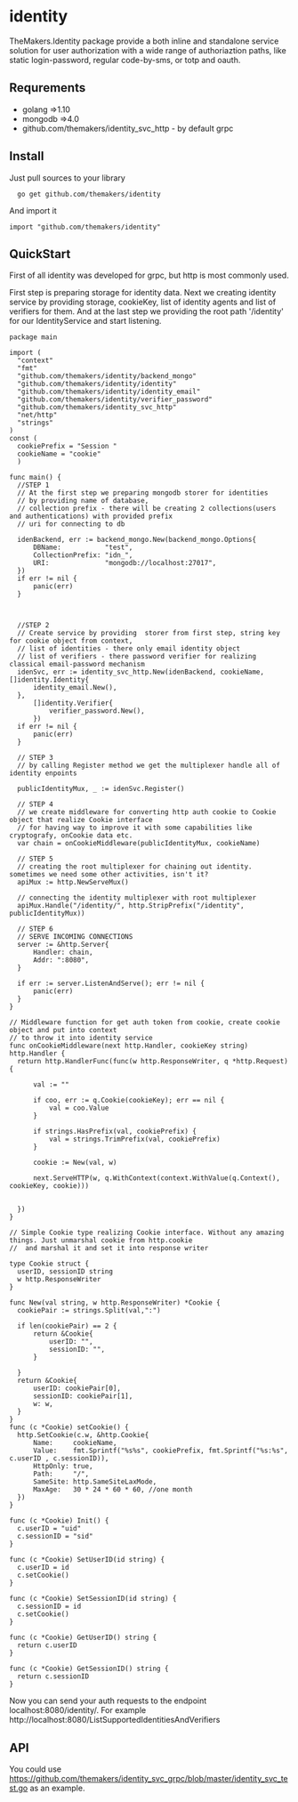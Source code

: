 # identity


TheMakers.Identity package provide a both inline and standalone service solution for user authorization with a wide range  of authoriaztion paths, like static login-password, regular code-by-sms, or totp and oauth.

  ## Requrements
  
  - golang =>1.10
  - mongodb =>4.0
  - github.com/themakers/identity_svc_http - by default grpc
  
  ## Install
  
  Just pull sources to your library
  
  ```
    go get github.com/themakers/identity
  ```
  
  And import it 
  
  ```
  import "github.com/themakers/identity"
  ```
  
  ## QuickStart
  
  First of all identity was developed for grpc, but http is most commonly used.
  
  First step is preparing storage for identity data. Next we creating identity service by providing storage, cookieKey, list of identity agents and list of verifiers for them. And at the last step we providing the root path '/identity' for our IdentityService and start listening. 
  
  ``` 
  package main
  
  import (
  	"context"
  	"fmt"
  	"github.com/themakers/identity/backend_mongo"
  	"github.com/themakers/identity/identity"
  	"github.com/themakers/identity/identity_email"
  	"github.com/themakers/identity/verifier_password"
  	"github.com/themakers/identity_svc_http"
  	"net/http"
  	"strings"
  )
  const (
  	cookiePrefix = "Session "
  	cookieName = "cookie"
  	)
  
  func main() {
  	//STEP 1
  	// At the first step we preparing mongodb storer for identities
  	// by providing name of database,
  	// collection prefix - there will be creating 2 collections(users and authentications) with provided prefix
  	// uri for connecting to db
  	
  	idenBackend, err := backend_mongo.New(backend_mongo.Options{ 
  		DBName:           "test",                                   
  		CollectionPrefix: "idn_",                                   
  		URI:              "mongodb://localhost:27017",              
  	})
  	if err != nil {
  		panic(err)
  	}
  
  
  
  	//STEP 2
  	// Create service by providing  storer from first step, string key for cookie object from context,
  	// list of identities - there only email identity object
  	// list of verifiers - there password verifier for realizing classical email-password mechanism
  	idenSvc, err := identity_svc_http.New(idenBackend, cookieName, []identity.Identity{ 
  		identity_email.New(),                                                                         
  	},
  		[]identity.Verifier{
  			verifier_password.New(),                                                                     
  		})
  	if err != nil {
  		panic(err)
  	}
  	
  	// STEP 3
  	// by calling Register method we get the multiplexer handle all of identity enpoints
  	
  	publicIdentityMux, _ := idenSvc.Register() 
  
  	// STEP 4
  	// we create middleware for converting http auth cookie to Cookie object that realize Cookie interface 
  	// for having way to improve it with some capabilities like cryptografy, onCookie data etc.
  	var chain = onCookieMiddleware(publicIdentityMux, cookieName)
  
  	// STEP 5 
  	// creating the root multiplexer for chaining out identity. sometimes we need some other activities, isn't it?
  	apiMux := http.NewServeMux()
  
  	// connecting the identity multiplexer with root multiplexer
  	apiMux.Handle("/identity/", http.StripPrefix("/identity", publicIdentityMux)) 
  
  	// STEP 6
  	// SERVE INCOMING CONNECTIONS
  	server := &http.Server{
  		Handler: chain,
  		Addr: ":8080",
  	}
  
  	if err := server.ListenAndServe(); err != nil {
  		panic(err)
  	}
  }
  
  // Middleware function for get auth token from cookie, create cookie object and put into context
  // to throw it into identity service
  func onCookieMiddleware(next http.Handler, cookieKey string) http.Handler {
  	return http.HandlerFunc(func(w http.ResponseWriter, q *http.Request) {
  
  		val := ""
  
  		if coo, err := q.Cookie(cookieKey); err == nil {
  			val = coo.Value
  		}
  
  		if strings.HasPrefix(val, cookiePrefix) {
  			val = strings.TrimPrefix(val, cookiePrefix)
  		}
  
  		cookie := New(val, w)
  
  		next.ServeHTTP(w, q.WithContext(context.WithValue(q.Context(), cookieKey, cookie)))
  
  
  	})
  }
  
  // Simple Cookie type realizing Cookie interface. Without any amazing things. Just unmarshal cookie from http.cookie
  //  and marshal it and set it into response writer
  
  type Cookie struct {
  	userID, sessionID string
  	w http.ResponseWriter
  }
  
  func New(val string, w http.ResponseWriter) *Cookie {
  	cookiePair := strings.Split(val,":")
  
  	if len(cookiePair) == 2 {
  		return &Cookie{
  			userID: "",
  			sessionID: "",
  		}
  
  	}
  	return &Cookie{
  		userID: cookiePair[0],
  		sessionID: cookiePair[1],
  		w: w,
  	}
  }
  func (c *Cookie) setCookie() {
  	http.SetCookie(c.w, &http.Cookie{
  		Name:     cookieName,
  		Value:    fmt.Sprintf("%s%s", cookiePrefix, fmt.Sprintf("%s:%s", c.userID , c.sessionID)),
  		HttpOnly: true,
  		Path:     "/",
  		SameSite: http.SameSiteLaxMode,
  		MaxAge:   30 * 24 * 60 * 60, //one month
  	})
  }
  
  func (c *Cookie) Init() {
  	c.userID = "uid"
  	c.sessionID = "sid"
  }
  
  func (c *Cookie) SetUserID(id string) {
  	c.userID = id
  	c.setCookie()
  }
  
  func (c *Cookie) SetSessionID(id string) {
  	c.sessionID = id
  	c.setCookie()
  }
  
  func (c *Cookie) GetUserID() string {
  	return c.userID
  }
  
  func (c *Cookie) GetSessionID() string {
  	return c.sessionID
  }

  ```
  
  Now you can send your auth requests  to the endpoint   localhost:8080/identity/. For example http://localhost:8080/ListSupportedIdentitiesAndVerifiers
  
  ## API
  
  You could use https://github.com/themakers/identity_svc_grpc/blob/master/identity_svc_test.go  as an example.